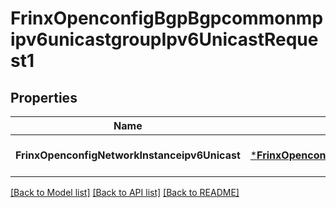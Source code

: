 # FrinxOpenconfigBgpBgpcommonmpipv6unicastgroupIpv6UnicastRequest1

## Properties
Name | Type | Description | Notes
------------ | ------------- | ------------- | -------------
**FrinxOpenconfigNetworkInstanceipv6Unicast** | [***FrinxOpenconfigBgpBgpcommonmpipv6unicastgroupIpv6Unicast**](frinx.openconfig.bgp.bgpcommonmpipv6unicastgroup.Ipv6Unicast.md) |  | [optional] [default to null]

[[Back to Model list]](../README.md#documentation-for-models) [[Back to API list]](../README.md#documentation-for-api-endpoints) [[Back to README]](../README.md)



